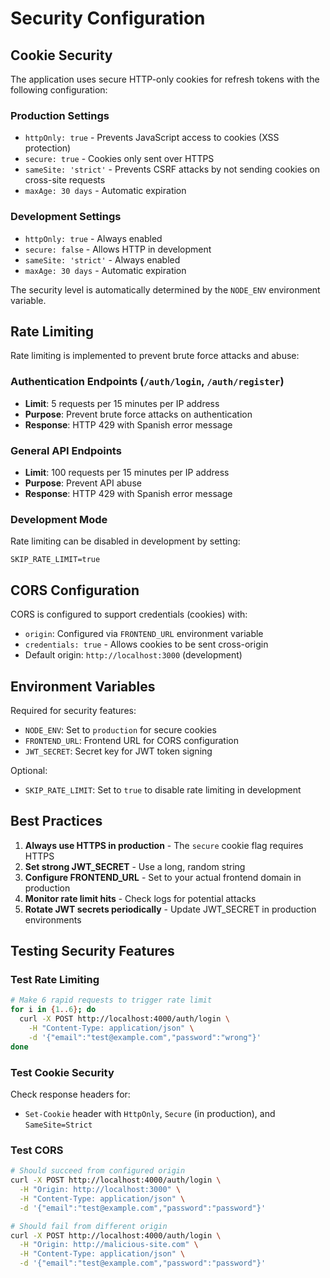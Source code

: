 # Security Configuration

## Cookie Security

The application uses secure HTTP-only cookies for refresh tokens with the following configuration:

### Production Settings
- `httpOnly: true` - Prevents JavaScript access to cookies (XSS protection)
- `secure: true` - Cookies only sent over HTTPS
- `sameSite: 'strict'` - Prevents CSRF attacks by not sending cookies on cross-site requests
- `maxAge: 30 days` - Automatic expiration

### Development Settings
- `httpOnly: true` - Always enabled
- `secure: false` - Allows HTTP in development
- `sameSite: 'strict'` - Always enabled
- `maxAge: 30 days` - Automatic expiration

The security level is automatically determined by the `NODE_ENV` environment variable.

## Rate Limiting

Rate limiting is implemented to prevent brute force attacks and abuse:

### Authentication Endpoints (`/auth/login`, `/auth/register`)
- **Limit**: 5 requests per 15 minutes per IP address
- **Purpose**: Prevent brute force attacks on authentication
- **Response**: HTTP 429 with Spanish error message

### General API Endpoints
- **Limit**: 100 requests per 15 minutes per IP address
- **Purpose**: Prevent API abuse
- **Response**: HTTP 429 with Spanish error message

### Development Mode
Rate limiting can be disabled in development by setting:
```
SKIP_RATE_LIMIT=true
```

## CORS Configuration

CORS is configured to support credentials (cookies) with:
- `origin`: Configured via `FRONTEND_URL` environment variable
- `credentials: true` - Allows cookies to be sent cross-origin
- Default origin: `http://localhost:3000` (development)

## Environment Variables

Required for security features:
- `NODE_ENV`: Set to `production` for secure cookies
- `FRONTEND_URL`: Frontend URL for CORS configuration
- `JWT_SECRET`: Secret key for JWT token signing

Optional:
- `SKIP_RATE_LIMIT`: Set to `true` to disable rate limiting in development

## Best Practices

1. **Always use HTTPS in production** - The `secure` cookie flag requires HTTPS
2. **Set strong JWT_SECRET** - Use a long, random string
3. **Configure FRONTEND_URL** - Set to your actual frontend domain in production
4. **Monitor rate limit hits** - Check logs for potential attacks
5. **Rotate JWT secrets periodically** - Update JWT_SECRET in production environments

## Testing Security Features

### Test Rate Limiting
```bash
# Make 6 rapid requests to trigger rate limit
for i in {1..6}; do
  curl -X POST http://localhost:4000/auth/login \
    -H "Content-Type: application/json" \
    -d '{"email":"test@example.com","password":"wrong"}'
done
```

### Test Cookie Security
Check response headers for:
- `Set-Cookie` header with `HttpOnly`, `Secure` (in production), and `SameSite=Strict`

### Test CORS
```bash
# Should succeed from configured origin
curl -X POST http://localhost:4000/auth/login \
  -H "Origin: http://localhost:3000" \
  -H "Content-Type: application/json" \
  -d '{"email":"test@example.com","password":"password"}'

# Should fail from different origin
curl -X POST http://localhost:4000/auth/login \
  -H "Origin: http://malicious-site.com" \
  -H "Content-Type: application/json" \
  -d '{"email":"test@example.com","password":"password"}'
```
